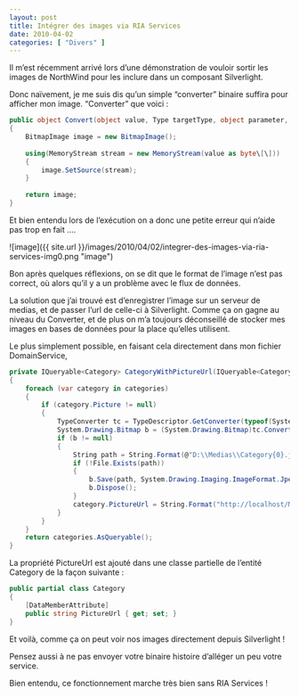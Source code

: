 ```yaml
---
layout: post
title: Intégrer des images via RIA Services
date: 2010-04-02
categories: [ "Divers" ]
---
```


Il m’est récemment arrivé lors d’une démonstration de vouloir sortir les images de NorthWind pour les inclure dans un composant Silverlight.

Donc naïvement, je me suis dis qu’un simple “converter” binaire suffira pour afficher mon image. “Converter” que voici :

```csharp
public object Convert(object value, Type targetType, object parameter, System.Globalization.CultureInfo culture)  
{  
    BitmapImage image = new BitmapImage();  
  
    using(MemoryStream stream = new MemoryStream(value as byte\[\]))  
    {  
        image.SetSource(stream);  
    }  
  
    return image;  
}
```

Et bien entendu lors de l’exécution on a donc une petite erreur qui n’aide pas trop en fait ….

![image]({{ site.url }}/images/2010/04/02/integrer-des-images-via-ria-services-img0.png "image")

Bon après quelques réflexions, on se dit que le format de l’image n’est pas correct, où alors qu’il y a un problème avec le flux de données.

La solution que j’ai trouvé est d’enregistrer l’image sur un serveur de medias, et de passer l’url de celle-ci à Silverlight. Comme ça on gagne au niveau du Converter, et de plus on m’a toujours déconseillé de stocker mes images en bases de données pour la place qu’elles utilisent.

Le plus simplement possible, en faisant cela directement dans mon fichier DomainService,

```csharp
private IQueryable<Category> CategoryWithPictureUrl(IQueryable<Category> categories)  
{  
    foreach (var category in categories)  
    {  
        if (category.Picture != null)  
        {  
            TypeConverter tc = TypeDescriptor.GetConverter(typeof(System.Drawing.Bitmap));  
            System.Drawing.Bitmap b = (System.Drawing.Bitmap)tc.ConvertFrom(category.Picture);  
            if (b != null)  
            {  
                String path = String.Format(@"D:\\Medias\\Category{0}.jpg", category.CategoryID);  
                if (!File.Exists(path))  
                {  
                    b.Save(path, System.Drawing.Imaging.ImageFormat.Jpeg);  
                    b.Dispose();  
                }  
                category.PictureUrl = String.Format("http://localhost/Media/Category{0}.jpg", category.CategoryID);  
            }  
        }  
    }  
    return categories.AsQueryable();  
}
```

La propriété PictureUrl est ajouté dans une classe partielle de l’entité Category de la façon suivante :

```csharp
public partial class Category  
{  
    [DataMemberAttribute]  
    public string PictureUrl { get; set; }  
}
```

Et voilà, comme ça on peut voir nos images directement depuis Silverlight !

Pensez aussi à ne pas envoyer votre binaire histoire d’alléger un peu votre service.

Bien entendu, ce fonctionnement marche très bien sans RIA Services !